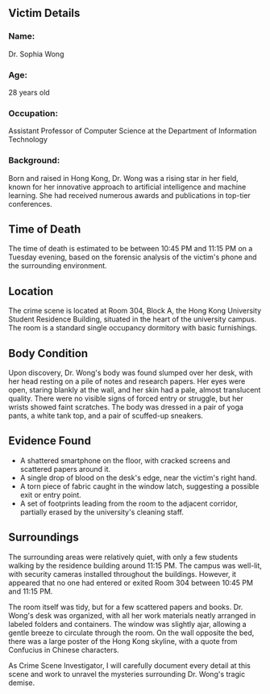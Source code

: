 ## Victim Details
### Name:
Dr. Sophia Wong
### Age:
28 years old
### Occupation:
Assistant Professor of Computer Science at the Department of Information Technology
### Background:
Born and raised in Hong Kong, Dr. Wong was a rising star in her field, known for her innovative approach to artificial intelligence and machine learning. She had received numerous awards and publications in top-tier conferences.

## Time of Death
The time of death is estimated to be between 10:45 PM and 11:15 PM on a Tuesday evening, based on the forensic analysis of the victim's phone and the surrounding environment.

## Location
The crime scene is located at Room 304, Block A, the Hong Kong University Student Residence Building, situated in the heart of the university campus. The room is a standard single occupancy dormitory with basic furnishings.

## Body Condition
Upon discovery, Dr. Wong's body was found slumped over her desk, with her head resting on a pile of notes and research papers. Her eyes were open, staring blankly at the wall, and her skin had a pale, almost translucent quality. There were no visible signs of forced entry or struggle, but her wrists showed faint scratches. The body was dressed in a pair of yoga pants, a white tank top, and a pair of scuffed-up sneakers.

## Evidence Found
* A shattered smartphone on the floor, with cracked screens and scattered papers around it.
* A single drop of blood on the desk's edge, near the victim's right hand.
* A torn piece of fabric caught in the window latch, suggesting a possible exit or entry point.
* A set of footprints leading from the room to the adjacent corridor, partially erased by the university's cleaning staff.

## Surroundings
The surrounding areas were relatively quiet, with only a few students walking by the residence building around 11:15 PM. The campus was well-lit, with security cameras installed throughout the buildings. However, it appeared that no one had entered or exited Room 304 between 10:45 PM and 11:15 PM.

The room itself was tidy, but for a few scattered papers and books. Dr. Wong's desk was organized, with all her work materials neatly arranged in labeled folders and containers. The window was slightly ajar, allowing a gentle breeze to circulate through the room. On the wall opposite the bed, there was a large poster of the Hong Kong skyline, with a quote from Confucius in Chinese characters.

As Crime Scene Investigator, I will carefully document every detail at this scene and work to unravel the mysteries surrounding Dr. Wong's tragic demise.